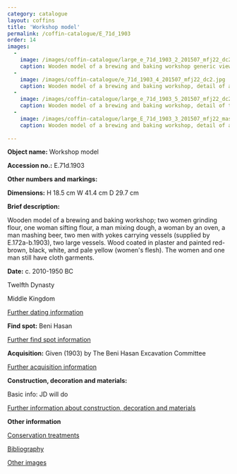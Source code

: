 ```yaml
---
category: catalogue
layout: coffins
title: 'Workshop model'
permalink: /coffin-catalogue/E_71d_1903
order: 14
images: 
  -
    image: /images/coffin-catalogue/large_e_71d_1903_2_201507_mfj22_dc2.jpg
    caption: Wooden model of a brewing and baking workshop generic view 
  -
    image: /images/coffin-catalogue/e_71d_1903_4_201507_mfj22_dc2.jpg
    caption: Wooden model of a brewing and baking workshop, detail of a man working with a pestle and mortar
  -
    image: /images/coffin-catalogue/large_e_71d_1903_5_201507_mfj22_dc2.jpg
    caption: Wooden model of a brewing and baking workshop, detail of two women are grinding flour
  -
    image: /images/coffin-catalogue/large_E_71d_1903_3_201507_mfj22_mas.jpg
    caption: Wooden model of a brewing and baking workshop, detail of a man mashing beer, two men with yokes carrying vessels
  
---
```


**Object name:** 
Workshop model

**Accession no.:** 
E.71d.1903

**Other numbers and markings:**
<other numbers etc.>

**Dimensions:** 
H 18.5 cm
W 41.4 cm
D 29.7 cm

**Brief description:** 

Wooden model of a brewing and baking workshop; two women grinding flour, one woman sifting flour, a man mixing dough, a woman by an oven, a man mashing beer, two men with yokes carrying vessels (supplied by E.172a-b.1903), two large vessels. Wood coated in plaster and painted red-brown, black, white, and pale yellow (women's flesh). The women and one man still have cloth garments.


**Date:**
c. 2010-1950 BC

Twelfth Dynasty 

Middle Kingdom

[Further dating information](/catalogue_extras/E_71d_1903_dating)

**Find spot:**
Beni Hasan

[Further find spot information](/catalogue_extras/E_71d_1903_findspot)

**Acquisition:**
Given (1903) by The Beni Hasan Excavation Committee

[Further acquisition information](/catalogue_extras/E_71d_1903_acquisition)

**Construction, decoration and materials:**

Basic info: JD will do

[Further information about construction, decoration and materials](/catalogue_extras/E_71d_1903_materials)


**Other information**

[Conservation treatments](/catalogue_extras/E_71d_1903_conservation)

[Bibliography](/catalogue_extras/E_71d_1903_bibliography)

[Other images](/catalogue_extras/E_71d_1903_imagesheet)


